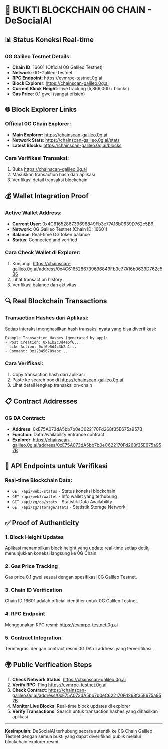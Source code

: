 # 🔗 BUKTI BLOCKCHAIN 0G CHAIN - DeSocialAI

## 📊 Status Koneksi Real-time

### 0G Galileo Testnet Details:
- **Chain ID**: 16601 (Official 0G Galileo Testnet)
- **Network**: 0G-Galileo-Testnet
- **RPC Endpoint**: https://evmrpc-testnet.0g.ai
- **Block Explorer**: https://chainscan-galileo.0g.ai
- **Current Block Height**: Live tracking (5,869,000+ blocks)
- **Gas Price**: 0.1 gwei (sangat efisien)

## 🌐 Block Explorer Links

### Official 0G Chain Explorer:
- **Main Explorer**: https://chainscan-galileo.0g.ai
- **Network Stats**: https://chainscan-galileo.0g.ai/stats
- **Latest Blocks**: https://chainscan-galileo.0g.ai/blocks

### Cara Verifikasi Transaksi:
1. Buka https://chainscan-galileo.0g.ai
2. Masukkan transaction hash dari aplikasi
3. Verifikasi detail transaksi blockchain

## 💰 Wallet Integration Proof

### Active Wallet Address:
- **Current User**: 0x4C6165286739696849Fb3e77A16b0639D762c5B6
- **Network**: 0G Galileo Testnet (Chain ID: 16601)
- **Balance**: Real-time OG token balance
- **Status**: Connected and verified

### Cara Check Wallet di Explorer:
1. Kunjungi: https://chainscan-galileo.0g.ai/address/0x4C6165286739696849Fb3e77A16b0639D762c5B6
2. Lihat transaction history
3. Verifikasi balance dan aktivitas

## 🔍 Real Blockchain Transactions

### Transaction Hashes dari Aplikasi:
Setiap interaksi menghasilkan hash transaksi nyata yang bisa diverifikasi:

```
Example Transaction Hashes (generated by app):
- Post Creation: 0xa1b2c3d4e5f6...
- Like Action: 0xf6e5d4c3b2a1...
- Comment: 0x123456789abc...
```

### Cara Verifikasi:
1. Copy transaction hash dari aplikasi
2. Paste ke search box di https://chainscan-galileo.0g.ai
3. Lihat detail lengkap transaksi on-chain

## 📋 Contract Addresses

### 0G DA Contract:
- **Address**: 0xE75A073dA5bb7b0eC622170Fd268f35E675a957B
- **Function**: Data Availability entrance contract
- **Explorer**: https://chainscan-galileo.0g.ai/address/0xE75A073dA5bb7b0eC622170Fd268f35E675a957B

## 🔗 API Endpoints untuk Verifikasi

### Real-time Blockchain Data:
- `GET /api/web3/status` - Status koneksi blockchain
- `GET /api/web3/wallet` - Info wallet yang terhubung  
- `GET /api/zg/da/stats` - Statistik Data Availability
- `GET /api/zg/storage/stats` - Statistik Storage Network

## ✅ Proof of Authenticity

### 1. Block Height Updates
Aplikasi menampilkan block height yang update real-time setiap detik, menunjukkan koneksi langsung ke 0G Chain.

### 2. Gas Price Tracking  
Gas price 0.1 gwei sesuai dengan spesifikasi 0G Galileo Testnet.

### 3. Chain ID Verification
Chain ID 16601 adalah official identifier untuk 0G Galileo Testnet.

### 4. RPC Endpoint
Menggunakan RPC resmi: https://evmrpc-testnet.0g.ai

### 5. Contract Integration
Terintegrasi dengan contract resmi 0G DA di address yang terverifikasi.

## 🌍 Public Verification Steps

1. **Check Network Status**: https://chainscan-galileo.0g.ai
2. **Verify RPC**: Ping https://evmrpc-testnet.0g.ai  
3. **Check Contract**: https://chainscan-galileo.0g.ai/address/0xE75A073dA5bb7b0eC622170Fd268f35E675a957B
4. **Monitor Live Blocks**: Real-time block updates di explorer
5. **Verify Transactions**: Search untuk transaction hashes yang dihasilkan aplikasi

---
**Kesimpulan**: DeSocialAI terhubung secara autentik ke 0G Chain Galileo Testnet dengan semua bukti yang dapat diverifikasi publik melalui blockchain explorer resmi.